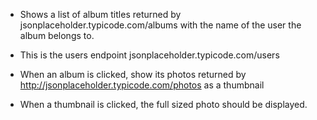 - Shows a list of album titles returned by jsonplaceholder.typicode.com/albums with the name of the user the album belongs to.

- This is the users endpoint jsonplaceholder.typicode.com/users

- When an album is clicked, show its photos returned by http://jsonplaceholder.typicode.com/photos as a thumbnail

- When a thumbnail is clicked, the full sized photo should be displayed.